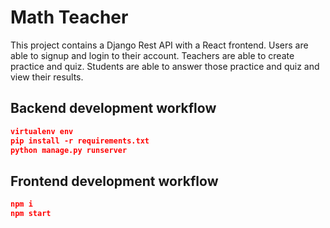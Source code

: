 # Math Teacher

This project contains a Django Rest API with a React frontend. Users are able to signup and login to their account. Teachers are able to create practice and quiz. Students are able to answer those practice and quiz and view their results.

## Backend development workflow

```json
virtualenv env
pip install -r requirements.txt
python manage.py runserver
```

## Frontend development workflow

```json
npm i
npm start
```